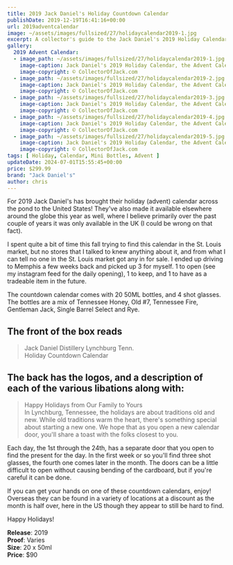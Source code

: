 ```yaml
---
title: 2019 Jack Daniel's Holiday Countdown Calendar
publishDate: 2019-12-19T16:41:16+00:00
url: 2019adventcalendar
image: ~/assets/images/fullsized/27/holidaycalendar2019-1.jpg
excerpt: A collector's guide to the Jack Daniel's 2019 Holiday Calendar, the Advent Calendar finally makes it to the United States
gallery:
  2019 Advent Calendar:
  - image_path: ~/assets/images/fullsized/27/holidaycalendar2019-1.jpg
    image-caption: Jack Daniel's 2019 Holiday Calendar, the Advent Calendar finally makes it to the United States
    image-copyright: © CollectorOfJack.com
  - image_path: ~/assets/images/fullsized/27/holidaycalendar2019-2.jpg
    image-caption: Jack Daniel's 2019 Holiday Calendar, the Advent Calendar finally makes it to the United States
    image-copyright: © CollectorOfJack.com
  - image_path: ~/assets/images/fullsized/27/holidaycalendar2019-3.jpg
    image-caption: Jack Daniel's 2019 Holiday Calendar, the Advent Calendar finally makes it to the United States
    image-copyright: © CollectorOfJack.com
  - image_path: ~/assets/images/fullsized/27/holidaycalendar2019-4.jpg
    image-caption: Jack Daniel's 2019 Holiday Calendar, the Advent Calendar finally makes it to the United States
    image-copyright: © CollectorOfJack.com
  - image_path: ~/assets/images/fullsized/27/holidaycalendar2019-5.jpg
    image-caption: Jack Daniel's 2019 Holiday Calendar, the Advent Calendar finally makes it to the United States
    image-copyright: © CollectorOfJack.com
tags: [ Holiday, Calendar, Mini Bottles, Advent ]
updateDate: 2024-07-01T15:55:45+00:00
price: $299.99
brand: "Jack Daniel's"
author: chris
---
```

For 2019 Jack Daniel's has brought their holiday (advent) calendar across the pond to the United States! They've also made it available elsewhere around the globe this year as well, where I believe primarily over the past couple of years it was only available in the UK (I could be wrong on that fact).

I spent quite a bit of time this fall trying to find this calendar in the St. Louis market, but no stores that I talked to knew anything about it, and from what I can tell no one in the St. Louis market got any in for sale. I ended up driving to Memphis a few weeks back and picked up 3 for myself. 1 to open (see my instagram feed for the daily opening), 1 to keep, and 1 to have as a tradeable item in the future.

The countdown calendar comes with 20 50ML bottles, and 4 shot glasses. The bottles are a mix of Tennessee Honey, Old #7, Tennessee Fire, Gentleman Jack, Single Barrel Select and Rye.

## The front of the box reads
> Jack Daniel Distillery Lynchburg Tenn.  
> Holiday Countdown Calendar

## The back has the logos, and a description of each of the various libations along with: 
> Happy Holidays from Our Family to Yours  
> In Lynchburg, Tennessee, the holidays are about traditions old and new. While old traditions warm the heart, there's something special about starting a new one. We hope that as you open a new calendar door, you'll share a toast with the folks closest to you.

Each day, the 1st through the 24th, has a separate door that you open to find the present for the day. In the first week or so you'll find three shot glasses, the fourth one comes later in the month. The doors can be a little difficult to open without causing bending of the cardboard, but if you're careful it can be done. 

If you can get your hands on one of these countdown calendars, enjoy! Overseas they can be found in a variety of locations at a discount as the month is half over, here in the US though they appear to still be hard to find.

Happy Holidays!

**Release**: 2019  
**Proof**: Varies   
**Size**: 20 x 50ml  
**Price**: $90  

